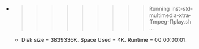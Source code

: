 * >>>>>>>>> Running inst-std-multimedia-xtra-ffmpeg-ffplay.sh ...
  * Disk size = 3839336K. Space Used = 4K. Runtime = 00:00:00:01.
